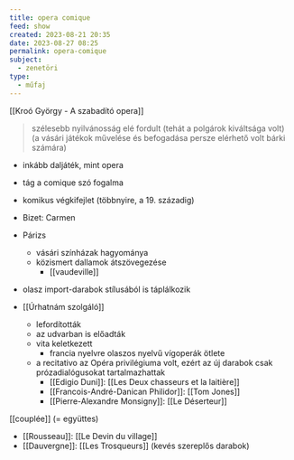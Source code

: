 ```yaml
---
title: opera comique
feed: show
created: 2023-08-21 20:35
date: 2023-08-27 08:25
permalink: opera-comique
subject:
  - zenetöri
type:
  - műfaj
---
```


[[Kroó György - A szabadító opera]]

> szélesebb nyilvánosság elé fordult (tehát a polgárok kiváltsága volt) (a vásári játékok művelése és befogadása persze elérhető volt bárki számára)

- inkább daljáték, mint opera
- tág a comique szó fogalma
- komikus végkifejlet (többnyire, a 19. századig)
- Bizet: Carmen
- Párizs
	- vásári színházak hagyománya
	- közismert dallamok átszövegezése
		- [[vaudeville]]
- olasz import-darabok stílusából is táplálkozik

- [[Úrhatnám szolgáló]]
	- lefordították
	- az udvarban is előadták
	- vita keletkezett
		- francia nyelvre olaszos nyelvű vígoperák ötlete
	- a recitativo az Opéra privilégiuma volt, ezért az új darabok csak prózadialógusokat tartalmazhattak
		- [[Edigio Duni]]: [[Les Deux chasseurs et la laitière]]
		- [[Francois-André-Danican Philidor]]: [[Tom Jones]]
		- [[Pierre-Alexandre Monsigny]]: [[Le Déserteur]]

[[couplée]] (= együttes)

- [[Rousseau]]: [[Le Devin du village]]
- [[Dauvergne]]: [[Les Trosqueurs]] (kevés szereplős darabok)